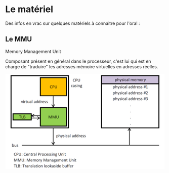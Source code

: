 # Le matériel

Des infos en vrac sur quelques matériels à connaitre pour l'oral :

## Le MMU
Memory Management Unit

Composant présent en général dans le processeur, c'est lui qui est en charge de "traduire" les adresses mémoire virtuelles en adresses réelles.  

![Schémar MMU](../../images/materiel_mmu.png)





